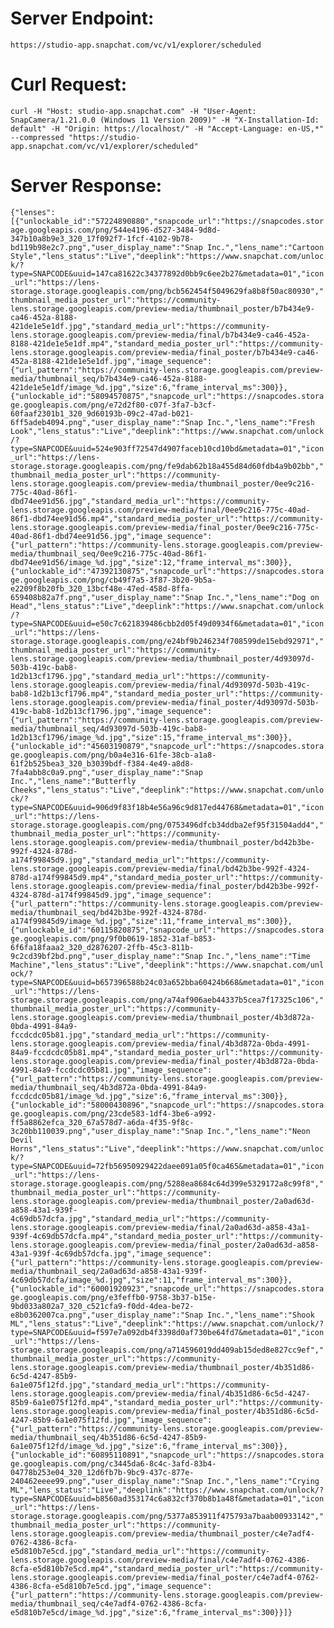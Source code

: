 # Server Endpoint: 
    https://studio-app.snapchat.com/vc/v1/explorer/scheduled

# Curl Request: 
```curl -H "Host: studio-app.snapchat.com" -H "User-Agent: SnapCamera/1.21.0.0 (Windows 11 Version 2009)" -H "X-Installation-Id: default" -H "Origin: https://localhost/" -H "Accept-Language: en-US,*" --compressed "https://studio-app.snapchat.com/vc/v1/explorer/scheduled"```

# Server Response:
```{"lenses":[{"unlockable_id":"57224890880","snapcode_url":"https://snapcodes.storage.googleapis.com/png/544e4196-d527-3484-9d8d-347b10a8b9e3_320_17f092f7-1fcf-4102-9b78-bd119b98e2c7.png","user_display_name":"Snap Inc.","lens_name":"Cartoon Style","lens_status":"Live","deeplink":"https://www.snapchat.com/unlock/?type=SNAPCODE&uuid=147ca81622c34377892d0bb9c6ee2b27&metadata=01","icon_url":"https://lens-storage.storage.googleapis.com/png/bcb562454f5049629fa8b8f50ac80930","thumbnail_media_poster_url":"https://community-lens.storage.googleapis.com/preview-media/thumbnail_poster/b7b434e9-ca46-452a-8188-421de1e5e1df.jpg","standard_media_url":"https://community-lens.storage.googleapis.com/preview-media/final/b7b434e9-ca46-452a-8188-421de1e5e1df.mp4","standard_media_poster_url":"https://community-lens.storage.googleapis.com/preview-media/final_poster/b7b434e9-ca46-452a-8188-421de1e5e1df.jpg","image_sequence":{"url_pattern":"https://community-lens.storage.googleapis.com/preview-media/thumbnail_seq/b7b434e9-ca46-452a-8188-421de1e5e1df/image_%d.jpg","size":6,"frame_interval_ms":300}},{"unlockable_id":"58094570875","snapcode_url":"https://snapcodes.storage.googleapis.com/png/e72d2f80-c07f-3fa7-b3cf-60faaf2301b1_320_9d60193b-09c2-47ad-b021-6ff5adeb4094.png","user_display_name":"Snap Inc.","lens_name":"Fresh Look","lens_status":"Live","deeplink":"https://www.snapchat.com/unlock/?type=SNAPCODE&uuid=524e903ff72547d4907faceb10cd10bd&metadata=01","icon_url":"https://lens-storage.storage.googleapis.com/png/fe9dab62b18a455d84d60fdb4a9b02bb","thumbnail_media_poster_url":"https://community-lens.storage.googleapis.com/preview-media/thumbnail_poster/0ee9c216-775c-40ad-86f1-dbd74ee91d56.jpg","standard_media_url":"https://community-lens.storage.googleapis.com/preview-media/final/0ee9c216-775c-40ad-86f1-dbd74ee91d56.mp4","standard_media_poster_url":"https://community-lens.storage.googleapis.com/preview-media/final_poster/0ee9c216-775c-40ad-86f1-dbd74ee91d56.jpg","image_sequence":{"url_pattern":"https://community-lens.storage.googleapis.com/preview-media/thumbnail_seq/0ee9c216-775c-40ad-86f1-dbd74ee91d56/image_%d.jpg","size":12,"frame_interval_ms":300}},{"unlockable_id":"47392130875","snapcode_url":"https://snapcodes.storage.googleapis.com/png/cb49f7a5-3f87-3b20-9b5a-e2209f8b20fb_320_13bcf48e-47ed-458d-8ffa-659408b82a7f.png","user_display_name":"Snap Inc.","lens_name":"Dog on Head","lens_status":"Live","deeplink":"https://www.snapchat.com/unlock/?type=SNAPCODE&uuid=e50c7c621839486cbb2d05f49d0934f6&metadata=01","icon_url":"https://lens-storage.storage.googleapis.com/png/e24bf9b246234f708599de15ebd92971","thumbnail_media_poster_url":"https://community-lens.storage.googleapis.com/preview-media/thumbnail_poster/4d93097d-503b-419c-bab8-1d2b13cf1796.jpg","standard_media_url":"https://community-lens.storage.googleapis.com/preview-media/final/4d93097d-503b-419c-bab8-1d2b13cf1796.mp4","standard_media_poster_url":"https://community-lens.storage.googleapis.com/preview-media/final_poster/4d93097d-503b-419c-bab8-1d2b13cf1796.jpg","image_sequence":{"url_pattern":"https://community-lens.storage.googleapis.com/preview-media/thumbnail_seq/4d93097d-503b-419c-bab8-1d2b13cf1796/image_%d.jpg","size":15,"frame_interval_ms":300}},{"unlockable_id":"45603190879","snapcode_url":"https://snapcodes.storage.googleapis.com/png/b0a4e316-61fe-38cb-a1a8-61f2b525bea3_320_b3039bdf-f384-4e49-a8d8-7fa4abb8c0a9.png","user_display_name":"Snap Inc.","lens_name":"Butterfly Cheeks","lens_status":"Live","deeplink":"https://www.snapchat.com/unlock/?type=SNAPCODE&uuid=906d9f83f18b4e56a96c9d817ed44768&metadata=01","icon_url":"https://lens-storage.storage.googleapis.com/png/0753496dfcb34ddba2ef95f31504add4","thumbnail_media_poster_url":"https://community-lens.storage.googleapis.com/preview-media/thumbnail_poster/bd42b3be-992f-4324-878d-a174f99845d9.jpg","standard_media_url":"https://community-lens.storage.googleapis.com/preview-media/final/bd42b3be-992f-4324-878d-a174f99845d9.mp4","standard_media_poster_url":"https://community-lens.storage.googleapis.com/preview-media/final_poster/bd42b3be-992f-4324-878d-a174f99845d9.jpg","image_sequence":{"url_pattern":"https://community-lens.storage.googleapis.com/preview-media/thumbnail_seq/bd42b3be-992f-4324-878d-a174f99845d9/image_%d.jpg","size":11,"frame_interval_ms":300}},{"unlockable_id":"60115820875","snapcode_url":"https://snapcodes.storage.googleapis.com/png/9f0b0619-1852-31af-b853-6f6fa18faaa2_320_d2876207-2ffb-45c3-811b-9c2cd39bf2bd.png","user_display_name":"Snap Inc.","lens_name":"Time Machine","lens_status":"Live","deeplink":"https://www.snapchat.com/unlock/?type=SNAPCODE&uuid=b657396588b24c03a652bba60424b668&metadata=01","icon_url":"https://lens-storage.storage.googleapis.com/png/a74af906aeb44337b5cea7f17325c106","thumbnail_media_poster_url":"https://community-lens.storage.googleapis.com/preview-media/thumbnail_poster/4b3d872a-0bda-4991-84a9-fccdcdc05b81.jpg","standard_media_url":"https://community-lens.storage.googleapis.com/preview-media/final/4b3d872a-0bda-4991-84a9-fccdcdc05b81.mp4","standard_media_poster_url":"https://community-lens.storage.googleapis.com/preview-media/final_poster/4b3d872a-0bda-4991-84a9-fccdcdc05b81.jpg","image_sequence":{"url_pattern":"https://community-lens.storage.googleapis.com/preview-media/thumbnail_seq/4b3d872a-0bda-4991-84a9-fccdcdc05b81/image_%d.jpg","size":6,"frame_interval_ms":300}},{"unlockable_id":"58000430896","snapcode_url":"https://snapcodes.storage.googleapis.com/png/23cde583-1df4-3be6-a992-ff5a8862efca_320_67a578d7-a6da-4f35-9f8c-3c20bb110039.png","user_display_name":"Snap Inc.","lens_name":"Neon Devil Horns","lens_status":"Live","deeplink":"https://www.snapchat.com/unlock/?type=SNAPCODE&uuid=72fb56950929422daee091a05f0ca465&metadata=01","icon_url":"https://lens-storage.storage.googleapis.com/png/5288ea8684c64d399e5329172a8c99f8","thumbnail_media_poster_url":"https://community-lens.storage.googleapis.com/preview-media/thumbnail_poster/2a0ad63d-a858-43a1-939f-4c69db57dcfa.jpg","standard_media_url":"https://community-lens.storage.googleapis.com/preview-media/final/2a0ad63d-a858-43a1-939f-4c69db57dcfa.mp4","standard_media_poster_url":"https://community-lens.storage.googleapis.com/preview-media/final_poster/2a0ad63d-a858-43a1-939f-4c69db57dcfa.jpg","image_sequence":{"url_pattern":"https://community-lens.storage.googleapis.com/preview-media/thumbnail_seq/2a0ad63d-a858-43a1-939f-4c69db57dcfa/image_%d.jpg","size":11,"frame_interval_ms":300}},{"unlockable_id":"60001920923","snapcode_url":"https://snapcodes.storage.googleapis.com/png/e3feffb0-9758-3b37-b15e-9bd033a802a7_320_c521cfa9-f0dd-4dea-be72-e8b0362007ca.png","user_display_name":"Snap Inc.","lens_name":"Shook ML","lens_status":"Live","deeplink":"https://www.snapchat.com/unlock/?type=SNAPCODE&uuid=f597e7a092db4f3398d0af730be64fd7&metadata=01","icon_url":"https://lens-storage.storage.googleapis.com/png/a714596019dd409ab15ded8e827cc9ef","thumbnail_media_poster_url":"https://community-lens.storage.googleapis.com/preview-media/thumbnail_poster/4b351d86-6c5d-4247-85b9-6a1e075f12fd.jpg","standard_media_url":"https://community-lens.storage.googleapis.com/preview-media/final/4b351d86-6c5d-4247-85b9-6a1e075f12fd.mp4","standard_media_poster_url":"https://community-lens.storage.googleapis.com/preview-media/final_poster/4b351d86-6c5d-4247-85b9-6a1e075f12fd.jpg","image_sequence":{"url_pattern":"https://community-lens.storage.googleapis.com/preview-media/thumbnail_seq/4b351d86-6c5d-4247-85b9-6a1e075f12fd/image_%d.jpg","size":6,"frame_interval_ms":300}},{"unlockable_id":"60895110891","snapcode_url":"https://snapcodes.storage.googleapis.com/png/c3445da6-8c4c-3afd-83b4-04778b253e04_320_12d6fb7b-9bc9-437c-877e-240462eeee99.png","user_display_name":"Snap Inc.","lens_name":"Crying ML","lens_status":"Live","deeplink":"https://www.snapchat.com/unlock/?type=SNAPCODE&uuid=b8560ad353174c6a832cf370b8b1a48f&metadata=01","icon_url":"https://lens-storage.storage.googleapis.com/png/5377a853911f475793a7baab00933142","thumbnail_media_poster_url":"https://community-lens.storage.googleapis.com/preview-media/thumbnail_poster/c4e7adf4-0762-4386-8cfa-e5d810b7e5cd.jpg","standard_media_url":"https://community-lens.storage.googleapis.com/preview-media/final/c4e7adf4-0762-4386-8cfa-e5d810b7e5cd.mp4","standard_media_poster_url":"https://community-lens.storage.googleapis.com/preview-media/final_poster/c4e7adf4-0762-4386-8cfa-e5d810b7e5cd.jpg","image_sequence":{"url_pattern":"https://community-lens.storage.googleapis.com/preview-media/thumbnail_seq/c4e7adf4-0762-4386-8cfa-e5d810b7e5cd/image_%d.jpg","size":6,"frame_interval_ms":300}}]}```